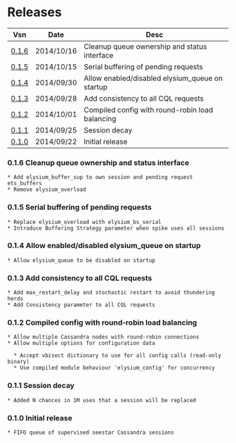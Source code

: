 Releases
========

 Vsn  |   Date     |   Desc
------|------------|----------
[0.1.6](#0.1.6) | 2014/10/16 | Cleanup queue ownership and status interface
[0.1.5](#0.1.5) | 2014/10/15 | Serial buffering of pending requests
[0.1.4](#0.1.4) | 2014/09/30 | Allow enabled/disabled elysium_queue on startup
[0.1.3](#0.1.3) | 2014/09/28 | Add consistency to all CQL requests
[0.1.2](#0.1.2) | 2014/10/01 | Compiled config with round-robin load balancing
[0.1.1](#0.1.1) | 2014/09/25 | Session decay
[0.1.0](#0.1.0) | 2014/09/22 | Initial release

### <a name="0.1.6"></a>0.1.6 Cleanup queue ownership and status interface

    * Add elysium_buffer_sup to own session and pending request ets_buffers
    * Remove elysium_overload

### <a name="0.1.5"></a>0.1.5 Serial buffering of pending requests

    * Replace elysium_overload with elysium_bs_serial
    * Introduce Buffering Strategy parameter when spike uses all sessions

### <a name="0.1.4"></a>0.1.4 Allow enabled/disabled elysium_queue on startup

    * Allow elysium_queue to be disabled on startup

### <a name="0.1.3"></a>0.1.3 Add consistency to all CQL requests

    * Add max_restart_delay and stochastic restart to avoid thundering herds
    * Add Consistency parameter to all CQL requests

### <a name="0.1.2"></a>0.1.2 Compiled config with round-robin load balancing

    * Allow multiple Cassandra nodes with round-robin connections
    * Allow multiple options for configuration data

      * Accept vbisect dictionary to use for all config calls (read-only binary)
      * Use compiled module behaviour 'elysium_config' for concurrency

### <a name="0.1.1"></a>0.1.1 Session decay

    * Added N chances in 1M uses that a session will be replaced

### <a name="0.1.0"></a>0.1.0 Initial release

    * FIFO queue of supervised seestar Cassandra sessions